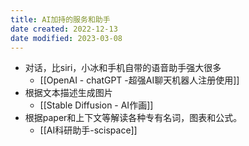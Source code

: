 ```yaml
---
title: AI加持的服务和助手
date created: 2022-12-13
date modified: 2023-03-08
---
```

- 对话，比siri，小冰和手机自带的语音助手强大很多
	- [[OpenAI - chatGPT -超强AI聊天机器人注册使用]]
- 根据文本描述生成图片
	- [[Stable Diffusion - AI作画]]
- 根据paper和上下文等解读各种专有名词，图表和公式。
	- [[AI科研助手-scispace]]
